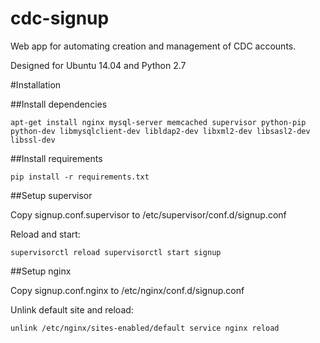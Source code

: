 cdc-signup
==========

Web app for automating creation and management of CDC accounts.

Designed for Ubuntu 14.04 and Python 2.7

#Installation

##Install dependencies

`apt-get install nginx mysql-server memcached supervisor python-pip python-dev libmysqlclient-dev libldap2-dev libxml2-dev libsasl2-dev libssl-dev`

##Install requirements

`pip install -r requirements.txt`

##Setup supervisor

Copy signup.conf.supervisor to /etc/supervisor/conf.d/signup.conf

Reload and start:

`supervisorctl reload
supervisorctl start signup`

##Setup nginx

Copy signup.conf.nginx to /etc/nginx/conf.d/signup.conf

Unlink default site and reload:

`unlink /etc/nginx/sites-enabled/default
service nginx reload`

